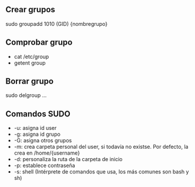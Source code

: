 ## Crear grupos
sudo groupadd 1010 (GID) {nombregrupo}

## Comprobar grupo
* cat /etc/group
* getent group

## Borrar grupo
sudo delgroup ...

## Comandos SUDO
* -u: asigna id user
* -g: asigna id grupo
* -G: asigna otros grupos
* -m: crea carpeta personal del user, si todavía no existse. Por defecto, la crea en /home/{username}
* -d: personaliza la ruta de la carpeta de inicio
* -p: establece contraseña
* -s: shell (Intérprete de comandos que usa, los más comunes son bash y sh)

